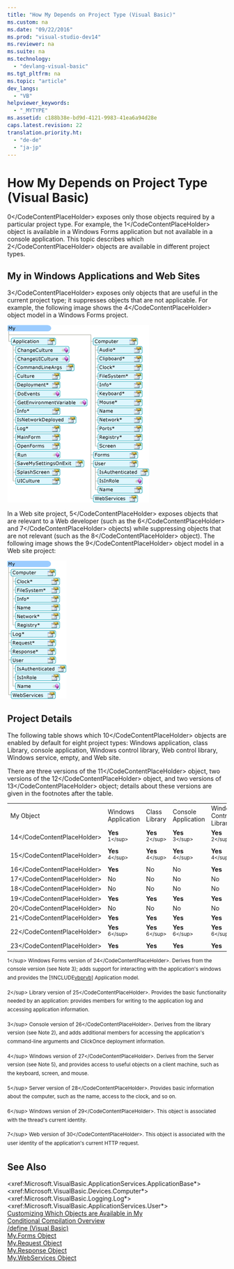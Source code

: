 ```yaml
---
title: "How My Depends on Project Type (Visual Basic)"
ms.custom: na
ms.date: "09/22/2016"
ms.prod: "visual-studio-dev14"
ms.reviewer: na
ms.suite: na
ms.technology: 
  - "devlang-visual-basic"
ms.tgt_pltfrm: na
ms.topic: "article"
dev_langs: 
  - "VB"
helpviewer_keywords: 
  - "_MYTYPE"
ms.assetid: c188b38e-bd9d-4121-9983-41ea6a94d28e
caps.latest.revision: 22
translation.priority.ht: 
  - "de-de"
  - "ja-jp"
---
```

# How My Depends on Project Type (Visual Basic)
<CodeContentPlaceHolder>0\</CodeContentPlaceHolder> exposes only those objects required by a particular project type. For example, the <CodeContentPlaceHolder>1\</CodeContentPlaceHolder> object is available in a Windows Forms application but not available in a console application. This topic describes which <CodeContentPlaceHolder>2\</CodeContentPlaceHolder> objects are available in different project types.  
  
## My in Windows Applications and Web Sites  
 <CodeContentPlaceHolder>3\</CodeContentPlaceHolder> exposes only objects that are useful in the current project type; it suppresses objects that are not applicable. For example, the following image shows the <CodeContentPlaceHolder>4\</CodeContentPlaceHolder> object model in a Windows Forms project.  
  
 ![Shape of My in a Windows Forms application](../vs140/media/myinwinform.png "MyInWinForm")  
  
 In a Web site project, <CodeContentPlaceHolder>5\</CodeContentPlaceHolder> exposes objects that are relevant to a Web developer (such as the <CodeContentPlaceHolder>6\</CodeContentPlaceHolder> and <CodeContentPlaceHolder>7\</CodeContentPlaceHolder> objects) while suppressing objects that are not relevant (such as the <CodeContentPlaceHolder>8\</CodeContentPlaceHolder> object). The following image shows the <CodeContentPlaceHolder>9\</CodeContentPlaceHolder> object model in a Web site project:  
  
 ![Shape of My in a Web application](../vs140/media/myinweb.png "MyInWeb")  
  
## Project Details  
 The following table shows which <CodeContentPlaceHolder>10\</CodeContentPlaceHolder> objects are enabled by default for eight project types: Windows application, class Library, console application, Windows control library, Web control library, Windows service, empty, and Web site.  
  
 There are three versions of the <CodeContentPlaceHolder>11\</CodeContentPlaceHolder> object, two versions of the <CodeContentPlaceHolder>12\</CodeContentPlaceHolder> object, and two versions of <CodeContentPlaceHolder>13\</CodeContentPlaceHolder> object; details about these versions are given in the footnotes after the table.  
  
||||||||||  
|-|-|-|-|-|-|-|-|-|  
|My Object|Windows Application|Class Library|Console Application|Windows Control Library|Web Control Library|Windows Service|Empty|Web Site|  
|<CodeContentPlaceHolder>14\</CodeContentPlaceHolder>|**Yes** <sup>1\</sup>|**Yes** <sup>2\</sup>|**Yes** <sup>3\</sup>|**Yes** <sup>2\</sup>|No|**Yes** <sup>3\</sup>|No|No|  
|<CodeContentPlaceHolder>15\</CodeContentPlaceHolder>|**Yes** <sup>4\</sup>|**Yes** <sup>4\</sup>|**Yes** <sup>4\</sup>|**Yes** <sup>4\</sup>|**Yes** <sup>5\</sup>|**Yes** <sup>4\</sup>|No|**Yes** <sup>5\</sup>|  
|<CodeContentPlaceHolder>16\</CodeContentPlaceHolder>|**Yes**|No|No|**Yes**|No|No|No|No|  
|<CodeContentPlaceHolder>17\</CodeContentPlaceHolder>|No|No|No|No|No|No|No|**Yes**|  
|<CodeContentPlaceHolder>18\</CodeContentPlaceHolder>|No|No|No|No|No|No|No|**Yes**|  
|<CodeContentPlaceHolder>19\</CodeContentPlaceHolder>|**Yes**|**Yes**|**Yes**|**Yes**|**Yes**|**Yes**|No|No|  
|<CodeContentPlaceHolder>20\</CodeContentPlaceHolder>|No|No|No|No|No|No|No|**Yes**|  
|<CodeContentPlaceHolder>21\</CodeContentPlaceHolder>|**Yes**|**Yes**|**Yes**|**Yes**|**Yes**|**Yes**|No|No|  
|<CodeContentPlaceHolder>22\</CodeContentPlaceHolder>|**Yes** <sup>6\</sup>|**Yes** <sup>6\</sup>|**Yes** <sup>6\</sup>|**Yes** <sup>6\</sup>|**Yes** <sup>7\</sup>|**Yes** <sup>6\</sup>|No|**Yes** <sup>7\</sup>|  
|<CodeContentPlaceHolder>23\</CodeContentPlaceHolder>|**Yes**|**Yes**|**Yes**|**Yes**|**Yes**|**Yes**|No|No|  
  
 <sup>1\</sup> Windows Forms version of <CodeContentPlaceHolder>24\</CodeContentPlaceHolder>. Derives from the console version (see Note 3); adds support for interacting with the application's windows and provides the [!INCLUDE[vbprvb](../vs140/includes/vbprvb_md.md)] Application model.  
  
 <sup>2\</sup> Library version of <CodeContentPlaceHolder>25\</CodeContentPlaceHolder>. Provides the basic functionality needed by an application: provides members for writing to the application log and accessing application information.  
  
 <sup>3\</sup> Console version of <CodeContentPlaceHolder>26\</CodeContentPlaceHolder>. Derives from the library version (see Note 2), and adds additional members for accessing the application's command-line arguments and ClickOnce deployment information.  
  
 <sup>4\</sup> Windows version of <CodeContentPlaceHolder>27\</CodeContentPlaceHolder>. Derives from the Server version (see Note 5), and provides access to useful objects on a client machine, such as the keyboard, screen, and mouse.  
  
 <sup>5\</sup> Server version of <CodeContentPlaceHolder>28\</CodeContentPlaceHolder>. Provides basic information about the computer, such as the name, access to the clock, and so on.  
  
 <sup>6\</sup> Windows version of <CodeContentPlaceHolder>29\</CodeContentPlaceHolder>. This object is associated with the thread's current identity.  
  
 <sup>7\</sup> Web version of <CodeContentPlaceHolder>30\</CodeContentPlaceHolder>. This object is associated with the user identity of the application's current HTTP request.  
  
## See Also  
 \<xref:Microsoft.VisualBasic.ApplicationServices.ApplicationBase*>   
 \<xref:Microsoft.VisualBasic.Devices.Computer*>   
 \<xref:Microsoft.VisualBasic.Logging.Log*>   
 \<xref:Microsoft.VisualBasic.ApplicationServices.User*>   
 [Customizing Which Objects are Available in My](../vs140/customizing-which-objects-are-available-in-my--visual-basic-.md)   
 [Conditional Compilation Overview](../vs140/conditional-compilation-in-visual-basic.md)   
 [/define (Visual Basic)](../vs140/-define--visual-basic-.md)   
 [My.Forms Object](../vs140/my.forms-object.md)   
 [My.Request Object](../vs140/my.request-object.md)   
 [My.Response Object](../vs140/my.response-object.md)   
 [My.WebServices Object](../vs140/my.webservices-object.md)
